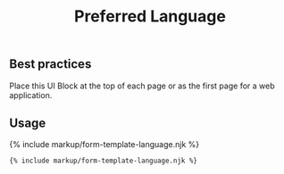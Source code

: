 ﻿---
title: Preferred Language
summary: The Preferred Language block allows the user to select their preferred language.
tags: form-templates
layout: guide
eleventyNavigation:
  key: Preferred Language
  parent: Form Templates
  order: 7
  excerpt: The Preferred Language block allows the user to select their preferred language.
  img: /img/illustrations/illus-preferred-language.svg
---

## Best practices

Place this UI Block at the top of each page or as the first page for a web application.

## Usage

{% include markup/form-template-language.njk %}

``` html
{% include markup/form-template-language.njk %}
```
